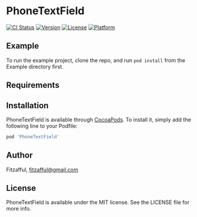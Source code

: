 # PhoneTextField

[![CI Status](https://img.shields.io/travis/Fitzafful/PhoneTextField.svg?style=flat)](https://travis-ci.org/Fitzafful/PhoneTextField)
[![Version](https://img.shields.io/cocoapods/v/PhoneTextField.svg?style=flat)](https://cocoapods.org/pods/PhoneTextField)
[![License](https://img.shields.io/cocoapods/l/PhoneTextField.svg?style=flat)](https://cocoapods.org/pods/PhoneTextField)
[![Platform](https://img.shields.io/cocoapods/p/PhoneTextField.svg?style=flat)](https://cocoapods.org/pods/PhoneTextField)

## Example

To run the example project, clone the repo, and run `pod install` from the Example directory first.

## Requirements

## Installation

PhoneTextField is available through [CocoaPods](https://cocoapods.org). To install
it, simply add the following line to your Podfile:

```ruby
pod 'PhoneTextField'
```

## Author

Fitzafful, fitzafful@gmail.com

## License

PhoneTextField is available under the MIT license. See the LICENSE file for more info.
